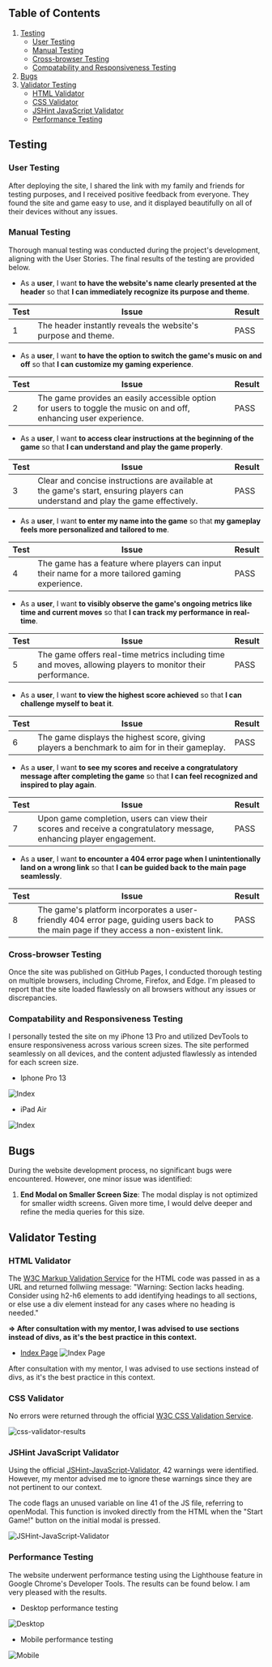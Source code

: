 ## **Table of Contents**

1. [Testing](#testing "Testing")
   - [User Testing](#user-testing "User Testing")
   - [Manual Testing](#manual-testing "Manual Testing")
   - [Cross-browser Testing](#cross-browser-testing "Cross-browser Testing")
   - [Compatability and Responsiveness Testing](#compatability-and-responsiveness-testing "Compatability and Responsiveness Testing")
2. [Bugs](#bugs "Bugs")
3. [Validator Testing](#validator-testing "Validator Testing")
   - [HTML Validator](#html-validator "HTML Validator")    
   - [CSS Validator](#css-validator "CSS Validator")
   - [JSHint JavaScript Validator](#jshint-javascript-validator "JSHint JavaScript Validator")
   - [Performance Testing](#performance-testing "Performance Testing")

    
## **Testing**

### **User Testing**
After deploying the site, I shared the link with my family and friends for testing purposes, and I received positive feedback from everyone. They found the site and game easy to use, and it displayed beautifully on all of their devices without any issues.


### **Manual Testing**
Thorough manual testing was conducted during the project's development, aligning with the User Stories. The final results of the testing are provided below.

- As a **user**, I want **to have the website's name clearly presented at the header** so that **I can immediately recognize its purpose and theme**.

| **Test** | Issue | Result |
| -------- | ----- | ------ |
| 1        | The header instantly reveals the website's purpose and theme. | PASS   |

- As a **user**, I want **to have the option to switch the game's music on and off** so that **I can customize my gaming experience**.

| **Test** | Issue | Result |
| -------- | ----- | ------ |
| 2        | The game provides an easily accessible option for users to toggle the music on and off, enhancing user experience. | PASS   |

- As a **user**, I want **to access clear instructions at the beginning of the game** so that **I can understand and play the game properly**.

| **Test** | Issue | Result |
| -------- | ----- | ------ |
| 3        | Clear and concise instructions are available at the game's start, ensuring players can understand and play the game effectively. | PASS   |

- As a **user**, I want **to enter my name into the game** so that **my gameplay feels more personalized and tailored to me**.

| **Test** | Issue | Result |
| -------- | ----- | ------ |
| 4        | The game has a feature where players can input their name for a more tailored gaming experience. | PASS   |

- As a **user**, I want **to visibly observe the game's ongoing metrics like time and current moves** so that **I can track my performance in real-time**.

| **Test** | Issue | Result |
| -------- | ----- | ------ |
| 5        | The game offers real-time metrics including time and moves, allowing players to monitor their performance. | PASS   |

- As a **user**, I want **to view the highest score achieved** so that **I can challenge myself to beat it**.

| **Test** | Issue | Result |
| -------- | ----- | ------ |
| 6        | The game displays the highest score, giving players a benchmark to aim for in their gameplay. | PASS   |

- As a **user**, I want **to see my scores and receive a congratulatory message after completing the game** so that **I can feel recognized and inspired to play again**.

| **Test** | Issue | Result |
| -------- | ----- | ------ |
| 7        | Upon game completion, users can view their scores and receive a congratulatory message, enhancing player engagement. | PASS   |

- As a **user**, I want **to encounter a 404 error page when I unintentionally land on a wrong link** so that **I can be guided back to the main page seamlessly**.

| **Test** | Issue | Result |
| -------- | ----- | ------ |
| 8        | The game's platform incorporates a user-friendly 404 error page, guiding users back to the main page if they access a non-existent link. | PASS   |


### **Cross-browser Testing**

Once the site was published on GitHub Pages, I conducted thorough testing on multiple browsers, including Chrome, Firefox, and Edge. I'm pleased to report that the site loaded flawlessly on all browsers without any issues or discrepancies.

### **Compatability and Responsiveness Testing**
I personally tested the site on my iPhone 13 Pro and utilized DevTools to ensure responsiveness across various screen sizes. The site performed seamlessly on all devices, and the content adjusted flawlessly as intended for each screen size.

- Iphone Pro 13
 
![Index](./assets/documentation/iphone13.png)
 

- iPad Air

![Index](./assets/documentation/ipadAir.png)



## **Bugs**
During the website development process, no significant bugs were encountered. However, one minor issue was identified:

1. **End Modal on Smaller Screen Size**: The modal display is not optimized for smaller width screens. Given more time, I would delve deeper and refine the media queries for this size.

## **Validator Testing**

### **HTML Validator**

The [W3C Markup Validation Service](https://validator.w3.org/) for the HTML code was passed in as a URL and returned follwiing message: "Warning: Section lacks heading. Consider using h2-h6 elements to add identifying headings to all sections, or else use a div element instead for any cases where no heading is needed."

   **=> After consultation with my mentor, I was advised to use sections instead of divs, as it's the best practice in this context.**
 
- [Index Page](https://validator.w3.org/nu/?doc=https%3A%2F%2Fibericoalex.github.io%2Fibericos-memory-game%2F)
![Index Page](./assets/documentation/HTML-validator.png)

After consultation with my mentor, I was advised to use sections instead of divs, as it's the best practice in this context.



### **CSS Validator**

No errors were returned through the official [W3C CSS Validation Service](https://jigsaw.w3.org/css-validator/).

![css-validator-results](./assets/documentation/CSS-validator.png)

### **JSHint JavaScript Validator**

Using the official [JSHint-JavaScript-Validator](https://jshint.com/), 42 warnings were identified. However, my mentor advised me to ignore these warnings since they are not pertinent to our context.

The code flags an unused variable on line 41 of the JS file, referring to openModal. This function is invoked directly from the HTML when the "Start Game!" button on the initial modal is pressed.


![JSHint-JavaScript-Validator](./assets/documentation/JS-Hint.png)

### **Performance Testing**

The website underwent performance testing using the Lighthouse feature in Google Chrome's Developer Tools. The results can be found below. I am very pleased with the results.

- Desktop performance testing

![Desktop](./assets/documentation/lighthouse-desktop-index.png)

- Mobile performance testing

![Mobile](./assets/documentation/lighthouse-mobile-index.png)

